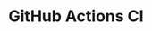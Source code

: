 # GitHub Actions CI



























































































































































































































































































































































































































































































































































































































































































































































































































































































































































































































































































































































































































































































































































































































































































































































































































































































































































































































































































































































































































































































































































































































































































































































































































































































































































































































































































































































































































































































































































































































































































































































































































































































































































































































































































































































































































































































































































































































































